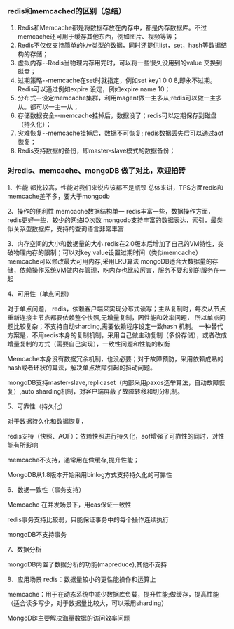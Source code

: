 ### redis和memcached的区别（总结）
1. Redis和Memcache都是将数据存放在内存中，都是内存数据库。不过memcache还可用于缓存其他东西，例如图片、视频等等；
2. Redis不仅仅支持简单的k/v类型的数据，同时还提供list，set，hash等数据结构的存储；
3. 虚拟内存--Redis当物理内存用完时，可以将一些很久没用到的value 交换到磁盘；
4. 过期策略--memcache在set时就指定，例如set key1 0 0 8,即永不过期。Redis可以通过例如expire 设定，例如expire name 10；
5. 分布式--设定memcache集群，利用magent做一主多从;redis可以做一主多从。都可以一主一从；
6. 存储数据安全--memcache挂掉后，数据没了；redis可以定期保存到磁盘（持久化）；
7. 灾难恢复--memcache挂掉后，数据不可恢复; redis数据丢失后可以通过aof恢复；
8. Redis支持数据的备份，即master-slave模式的数据备份；




### 对redis、memcache、mongoDB 做了对比，欢迎拍砖

1、性能
都比较高，性能对我们来说应该都不是瓶颈
总体来讲，TPS方面redis和memcache差不多，要大于mongodb


2、操作的便利性
memcache数据结构单一
redis丰富一些，数据操作方面，redis更好一些，较少的网络IO次数
mongodb支持丰富的数据表达，索引，最类似关系型数据库，支持的查询语言非常丰富


3、内存空间的大小和数据量的大小
redis在2.0版本后增加了自己的VM特性，突破物理内存的限制；可以对key value设置过期时间（类似memcache）
memcache可以修改最大可用内存,采用LRU算法
mongoDB适合大数据量的存储，依赖操作系统VM做内存管理，吃内存也比较厉害，服务不要和别的服务在一起

4、可用性（单点问题）

对于单点问题，
redis，依赖客户端来实现分布式读写；主从复制时，每次从节点重新连接主节点都要依赖整个快照,无增量复制，因性能和效率问题，
所以单点问题比较复杂；不支持自动sharding,需要依赖程序设定一致hash 机制。
一种替代方案是，不用redis本身的复制机制，采用自己做主动复制（多份存储），或者改成增量复制的方式（需要自己实现），一致性问题和性能的权衡

Memcache本身没有数据冗余机制，也没必要；对于故障预防，采用依赖成熟的hash或者环状的算法，解决单点故障引起的抖动问题。

mongoDB支持master-slave,replicaset（内部采用paxos选举算法，自动故障恢复）,auto sharding机制，对客户端屏蔽了故障转移和切分机制。


5、可靠性（持久化）

对于数据持久化和数据恢复，

redis支持（快照、AOF）：依赖快照进行持久化，aof增强了可靠性的同时，对性能有所影响

memcache不支持，通常用在做缓存,提升性能；

MongoDB从1.8版本开始采用binlog方式支持持久化的可靠性


6、数据一致性（事务支持）

Memcache 在并发场景下，用cas保证一致性

redis事务支持比较弱，只能保证事务中的每个操作连续执行

mongoDB不支持事务


7、数据分析

mongoDB内置了数据分析的功能(mapreduce),其他不支持


8、应用场景
redis：数据量较小的更性能操作和运算上

memcache：用于在动态系统中减少数据库负载，提升性能;做缓存，提高性能（适合读多写少，对于数据量比较大，可以采用sharding）

MongoDB:主要解决海量数据的访问效率问题   